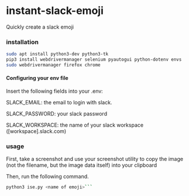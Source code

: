 # instant-slack-emoji
Quickly create a slack emoji

### installation

```sh
sudo apt install python3-dev python3-tk
pip3 install webdrivermanager selenium pyautogui python-dotenv envs
sudo webdrivermanager firefox chrome
```

#### Configuring your env file

Insert the following fields into your .env:

SLACK_EMAIL: the email to login with slack.

SLACK_PASSWORD: your slack password

SLACK_WORKSPACE: the name of your slack workspace ([workspace].slack.com)

### usage

First, take a screenshot and use your screenshot utility to copy the image (not the filename, but the image data itself) into your clipboard

Then, run the following command.
```sh
python3 ise.py <name of emoji>```
